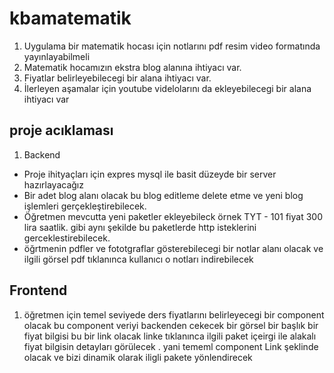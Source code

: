 # kbamatematik

1. Uygulama bir matematik hocası için notlarını pdf resim video formatında yayınlayabilmeli
2. Matematik hocamızın ekstra blog alanına ihtiyacı var.
3. Fiyatlar belirleyebilecegi bir alana ihtiyacı var.
4. İlerleyen aşamalar için youtube videlolarını da ekleyebilecegi bir alana ihtiyacı var

## proje acıklaması

1. Backend

- Proje ihityaçları için expres mysql ile basit düzeyde bir server hazırlayacağız
- Bir adet blog alanı olacak bu blog editleme delete etme ve yeni blog işlemleri gerçekleştirebilecek.
- Öğretmen mevcutta yeni paketler ekleyebileck örnek TYT - 101 fiyat 300 lira saatlik. gibi aynı şekilde bu paketlerde http isteklerini gerceklestirebilecek.
- öğrtmenin pdfler ve fototgraflar gösterebilecegi bir notlar alanı olacak ve ilgili görsel pdf tıklanınca kullanıcı o notları indirebilecek

## Frontend

1. öğretmen için temel seviyede ders fiyatlarını belirleyecegi bir component olacak bu component veriyi backenden cekecek bir görsel bir başlık bir fiyat bilgisi bu bir link olacak linke tıklanınca ilgili paket içeirgi ile alakalı fiyat bilgisin detayları görülecek . yani tememl component Link şeklinde olacak ve bizi dinamik olarak iligli pakete yönlendirecek
